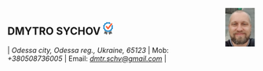 <img align="right" src="avatar.jpg" />

## **DMYTRO SYCHOV** ![checkmark](check.png)

| *Odessa city, Odessa reg., Ukraine, 65123* | Mob: *+380508736005* | Email: *dmtr.schv@gmail.com* |
